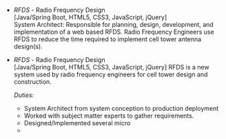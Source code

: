 

 - *RFDS* - Radio Frequency Design  
[Java/Spring Boot, HTML5, CSS3, JavaScript, jQuery]  
System Architect: Responsible for planning, design, development, and implementation of a web based RFDS. Radio Frequency Engineers use RFDS to reduce the time required to implement cell tower antenna design(s).

 - *RFDS* - Radio Frequency Design  
[Java/Spring Boot, HTML5, CSS3, JavaScript, jQuery]
RFDS is a new system used by radio frequency engineers for cell tower design and construction.  

	*Duties:*
	- System Architect from system conception to production deployment
	- Worked with subject matter experts to gather requirements.
	- Designed/Implemented several micro
	- 
<!--stackedit_data:
eyJoaXN0b3J5IjpbLTExNTE1MjU4NzcsLTE4NDU2NzUwNDUsLT
g1NTA3MTE3MCwxOTY0MzAyNjU2LDEyMjczMDgwNDMsLTUwMjIx
NDI0MiwtMjI4Mzg1ODc5XX0=
-->